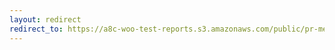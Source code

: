 ```yaml
---
layout: redirect
redirect_to: https://a8c-woo-test-reports.s3.amazonaws.com/public/pr-merge/38908/e2e/index.html
---
```

